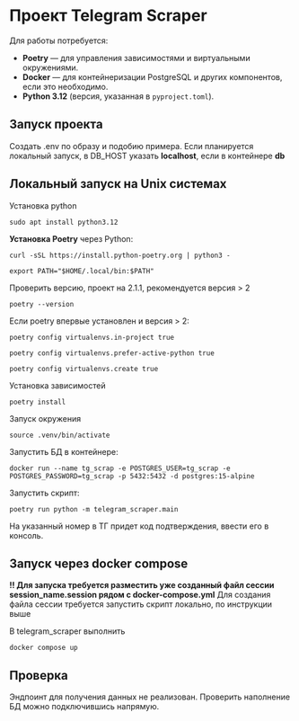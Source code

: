 # Проект Telegram Scraper


Для работы потребуется:

- **Poetry** — для управления зависимостями и виртуальными окружениями.
- **Docker** — для контейнеризации PostgreSQL и других компонентов, если это необходимо.
- **Python 3.12** (версия, указанная в `pyproject.toml`).


## Запуск проекта

Создать .env по образу и подобию примера. 
Если планируется локальный запуск, в DB_HOST указать **localhost**, если в контейнере **db**

## Локальный запуск на Unix системах
Установка python

    sudo apt install python3.12

**Установка Poetry** через Python:

    curl -sSL https://install.python-poetry.org | python3 -

    export PATH="$HOME/.local/bin:$PATH"

Проверить версию, проект на 2.1.1, рекомендуется версия > 2

    poetry --version

Если poetry впервые установлен и версия > 2:

    poetry config virtualenvs.in-project true
    
    poetry config virtualenvs.prefer-active-python true
    
    poetry config virtualenvs.create true

Установка зависимостей

    poetry install

Запуск окружения

    source .venv/bin/activate

Запустить БД в контейнере:

    docker run --name tg_scrap -e POSTGRES_USER=tg_scrap -e POSTGRES_PASSWORD=tg_scrap -p 5432:5432 -d postgres:15-alpine

Запустить скрипт:

    poetry run python -m telegram_scraper.main

На указанный номер в ТГ придет код подтверждения, ввести его в консоль.


## Запуск через docker compose 
**!! Для запуска требуется разместить уже созданный файл сессии session_name.session рядом с docker-compose.yml**
Для создания файла сессии требуется запустить скрипт локально, по инструкции выше
    
В telegram_scraper выполнить
    
    docker compose up


## Проверка
Эндпоинт для получения данных не реализован. Проверить наполнение БД можно подключившись напрямую.